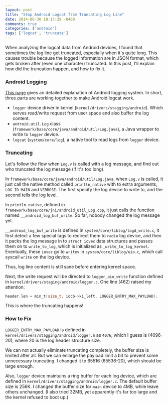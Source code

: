 ```yaml
---
layout: post
title: "Stop Android Logcat from Truncating Log Line"
date: 2014-06-30 18:17:29 -0400
comments: true
categories: ['android']
tags: ['logcat', 'truncate']
---
```


When analyzing the logcat data from Android devices, I found that sometimes the
log line get truncated, especially when it's quite long. This causes trouble
because the logged information are in JSON format, which gets broken after (even
one character) truncated. In this post, I'll explain how did the truncation
happen, and how to fix it.

<!--more-->

### Android Logging 

[This page][log] gives an detailed explanation of Android logging system. In
short, three parts are working together to make Android logcat work.

 - `logger` device driver in kernel (`kernel/drivers/stagging/android`). Which serves read/write request from user
   space and also buffer the log content.
 - `android.util.Log` class (`framework/base/core/java/android/util/Log.java`), a Java wrapper to write to `logger` device.
 - `logcat` (`system/core/log`), a native tool to read logs from `logger` device.


### Truncating

Let's follow the flow when `Log.v` is called with a log message, and find out
who truncated the log message (if it's too long).

In `framework/base/core/java/android/util/Log.java`, when `Log.v` is called, it
just call the native method called `println_native` with to extra arguments,
`LOG_ID_MAIN` and `VERBOSE`. The first specify the log device to write to, and
the second tells the log level.

In `println_native`, defined in `framework/base/core/jni/android_util_Log.cpp`,
it just calls the function named `__android_log_buf_write`. So far, nobody
changed the log message yet.

`__android_log_buf_write` is defined in `system/core/liblog/logd_write.c`, it
first detect a few special tags to redirect them to `radio` log device, and then
it packs the log message in to `struct iovec` data structures and passes them on
to `write_to_log`, which is initialized as `_write_to_log_kernel`. Eventually,
these `iovec` go to `writev` in `system/core/liblog/uio.c`, which call syscall
`write` on the log device.

Thus, log line content is still sane before entering kernel space.

Next, the write request will be directed to `logger_aio_write` function defined
in `kernel/drivers/staging/android/logger.c`. One line (462) raised my
attention:

```c
header.len = min_t(size_t, iocb->ki_left, LOGGER_ENTRY_MAX_PAYLOAD);
```

This is where the truncating happens! 

### How to Fix

`LOGGER_ENTRY_MAX_PAYLOAD` is defined in
`kernel/drivers/stagging/android/logger.h` as `4076`, which I guess is
(4096-20), where 20 is the log header structure size.

We can not actually eliminate truncating completely, the buffer size is limited
after all. But we can enlarge the payload limit a bit to prevent some
unnecessary truncating. I changed it to 65516 (65536-20), which should be large
enough.

Also, `logger` device maintains a ring buffer for each log device, which are
defined in `kernel/drivers/stagging/android/logger.c`. The default buffer size
is 256K. I changed the buffer size for `main` device to 4MB, while leave
others unchanged. (I also tried 32MB, yet apparently it's far too large and the
kernel refused to boot up.)


[log]: http://elinux.org/Android_Logging_System
